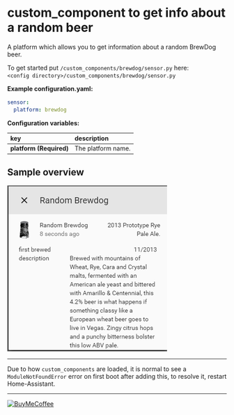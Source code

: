 # custom_component to get info about a random beer

A platform which allows you to get information about a random BrewDog beer.
  
To get started put `/custom_components/brewdog/sensor.py` here:  
`<config directory>/custom_components/brewdog/sensor.py`  
  
**Example configuration.yaml:**

```yaml
sensor:
  platform: brewdog
```

**Configuration variables:**  
  
key | description  
:--- | :---  
**platform (Required)** | The platform name.  
  
## Sample overview

![Sample overview](overview.png)
  
***

Due to how `custom_components` are loaded, it is normal to see a `ModuleNotFoundError` error on first boot after adding this, to resolve it, restart Home-Assistant.

***

[![BuyMeCoffee](https://camo.githubusercontent.com/cd005dca0ef55d7725912ec03a936d3a7c8de5b5/68747470733a2f2f696d672e736869656c64732e696f2f62616467652f6275792532306d6525323061253230636f666665652d646f6e6174652d79656c6c6f772e737667)](https://www.buymeacoffee.com/ludeeus)
